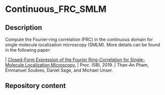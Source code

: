 # Continuous_FRC_SMLM

## Description

Compute the Fourier-ring correlation (FRC) in the continuous domain for single molecule localization microscopy (SMLM).  More details can be found in the following paper:

| <a href="https://www.irit.fr/~Emmanuel.Soubies/Papiers/Pham_ISBI_19.pdf" target="_blank">Closed-Form Expression of the Fourier Ring-Correlation for Single-Molecule Localization Microscopy.</a>
| Proc. ISBI, 2019. 
| Than-An Pham, Emmanuel Soubies, Daniel Sage, and Michael Unser.

## Repository content

